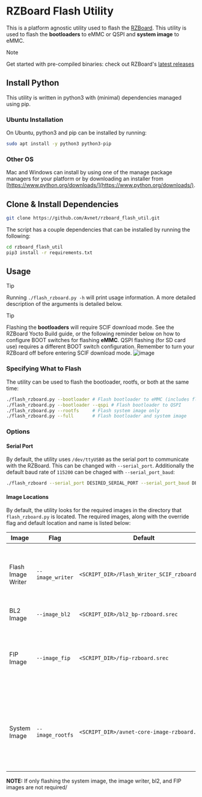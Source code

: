 # RZBoard Flash Utility

This is a platform agnostic utility used to flash the [RZBoard](https://www.avnet.com/wps/portal/us/products/avnet-boards/avnet-board-families/rzboard-v2l/). This utility is used to flash the **bootloaders** to eMMC or QSPI and **system image** to eMMC.

> [!NOTE]
> Get started with pre-compiled binaries: check out RZBoard's [latest releases](https://github.com/Avnet/RZ-V2L-HUB/releases)

## Install Python

This utility is written in python3 with (minimal) dependencies managed using pip.

### Ubuntu Installation

On Ubuntu, python3 and pip can be installed by running:

```bash
sudo apt install -y python3 python3-pip
```

### Other OS

Mac and Windows can install by using one of the manage package managers for your platform or by downloading an installer from [https://www.python.org/downloads/](https://www.python.org/downloads/).

## Clone & Install Dependencies
```bash
git clone https://github.com/Avnet/rzboard_flash_util.git
```

The script has a couple dependencies that can be installed by running the following:
```bash
cd rzboard_flash_util
pip3 install -r requirements.txt
```

## Usage
> [!TIP]
> Running `./flash_rzboard.py -h` will print usage information.  A more detailed description of the arguments is detailed below.

> [!TIP]
> Flashing the **bootloaders** will require SCIF download mode. See the RZBoard Yocto Build guide, or the following reminder below on how to configure BOOT switches for flashing **eMMC**. QSPI flashing (for SD card use) requires a different BOOT switch configuration. Remember to turn your RZBoard off before entering SCIF download mode.
> ![image](https://github.com/user-attachments/assets/f064083c-53fd-4f5c-a565-0dc6c6af83fc)


### Specifying What to Flash

The utility can be used to flash the bootloader, rootfs, or both at the same time:

```bash
./flash_rzboard.py --bootloader # Flash bootloader to eMMC (includes flash image writer, BL2 image writer, FIP image)
./flash_rzboard.py --bootloader --qspi # Flash bootloader to QSPI 
./flash_rzboard.py --rootfs     # Flash system image only
./flash_rzboard.py --full       # Flash bootloader and system image
```

### Options

#### Serial Port

By default, the utility uses `/dev/ttyUSB0` as the serial port to communicate with the RZBoard. This can be changed with `--serial_port`.  Additionally the default baud rate of `115200` can be chaged with `--serial_port_baud`:

```bash
./flash_rzboard --serial_port DESIRED_SERIAL_PORT --serial_port_baud DESIRED_BAUD_RATE
```

#### Image Locations

By default, the utility looks for the required images in the directory that `flash_rzboard.py` is located. The required images, along with the override flag and default location and name is listed below:

| Image | Flag | Default | Description |
|-|-|-|-|
| Flash Image Writer | `--image_writer` | `<SCRIPT_DIR>/Flash_Writer_SCIF_rzboard.mot` | Application loaded in to received bootloader images over serial and write to eMMC |
| BL2 Image | `--image_bl2` | `<SCRIPT_DIR>/bl2_bp-rzboard.srec` | Bootloader |
| FIP Image | `--image_fip` | `<SCRIPT_DIR>/fip-rzboard.srec` | Bootloader, ARM TFA (Trusted Firmware-A) BL31, and u-boot in a combined image |
| System Image | `--image_rootfs` | `<SCRIPT_DIR>/avnet-core-image-rzboard.wic` | Contains the linux kernel, device tree (dtb), and root filesystem (rootfs) in a minimized format. |

**NOTE:** If only flashing the system image, the image writer, bl2, and FIP images are not required/
